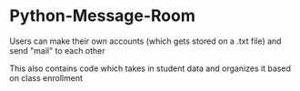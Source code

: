 # Python-Message-Room
Users can make their own accounts (which gets stored on a .txt file) and send "mail" to each other

This also contains code which takes in student data and organizes it based on class enrollment
